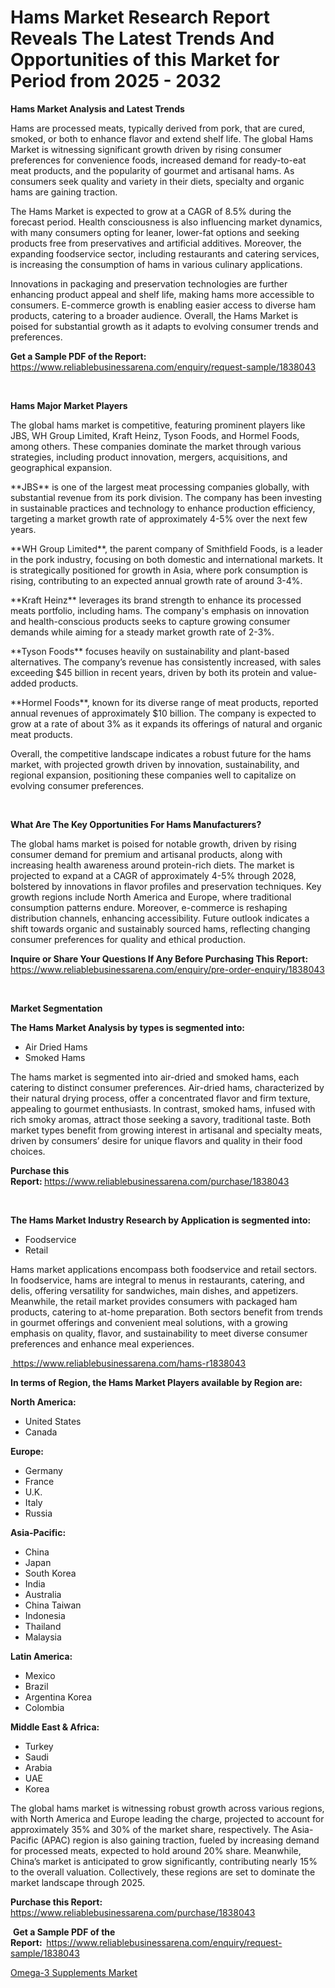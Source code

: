 <p><h1>Hams Market Research Report Reveals The Latest Trends And Opportunities of this Market for Period from 2025 - 2032</h1></p><p><strong>Hams Market Analysis and Latest Trends</strong></p>
<p><p>Hams are processed meats, typically derived from pork, that are cured, smoked, or both to enhance flavor and extend shelf life. The global Hams Market is witnessing significant growth driven by rising consumer preferences for convenience foods, increased demand for ready-to-eat meat products, and the popularity of gourmet and artisanal hams. As consumers seek quality and variety in their diets, specialty and organic hams are gaining traction.</p><p>The Hams Market is expected to grow at a CAGR of 8.5% during the forecast period. Health consciousness is also influencing market dynamics, with many consumers opting for leaner, lower-fat options and seeking products free from preservatives and artificial additives. Moreover, the expanding foodservice sector, including restaurants and catering services, is increasing the consumption of hams in various culinary applications.</p><p>Innovations in packaging and preservation technologies are further enhancing product appeal and shelf life, making hams more accessible to consumers. E-commerce growth is enabling easier access to diverse ham products, catering to a broader audience. Overall, the Hams Market is poised for substantial growth as it adapts to evolving consumer trends and preferences.</p></p>
<p><strong>Get a Sample PDF of the Report:&nbsp;</strong> <a href="https://www.reliablebusinessarena.com/enquiry/request-sample/1838043?utm_campaign=2288&utm_medium=2&utm_source=Github&utm_content=ia&utm_term=14022025&utm_id=hams">https://www.reliablebusinessarena.com/enquiry/request-sample/1838043</a></p>
<p>&nbsp;</p>
<p><strong>Hams Major Market Players</strong></p>
<p><p>The global hams market is competitive, featuring prominent players like JBS, WH Group Limited, Kraft Heinz, Tyson Foods, and Hormel Foods, among others. These companies dominate the market through various strategies, including product innovation, mergers, acquisitions, and geographical expansion.</p><p>**JBS** is one of the largest meat processing companies globally, with substantial revenue from its pork division. The company has been investing in sustainable practices and technology to enhance production efficiency, targeting a market growth rate of approximately 4-5% over the next few years. </p><p>**WH Group Limited**, the parent company of Smithfield Foods, is a leader in the pork industry, focusing on both domestic and international markets. It is strategically positioned for growth in Asia, where pork consumption is rising, contributing to an expected annual growth rate of around 3-4%.</p><p>**Kraft Heinz** leverages its brand strength to enhance its processed meats portfolio, including hams. The company's emphasis on innovation and health-conscious products seeks to capture growing consumer demands while aiming for a steady market growth rate of 2-3%.</p><p>**Tyson Foods** focuses heavily on sustainability and plant-based alternatives. The company’s revenue has consistently increased, with sales exceeding $45 billion in recent years, driven by both its protein and value-added products.</p><p>**Hormel Foods**, known for its diverse range of meat products, reported annual revenues of approximately $10 billion. The company is expected to grow at a rate of about 3% as it expands its offerings of natural and organic meat products.</p><p>Overall, the competitive landscape indicates a robust future for the hams market, with projected growth driven by innovation, sustainability, and regional expansion, positioning these companies well to capitalize on evolving consumer preferences.</p></p>
<p>&nbsp;</p>
<p><strong>What Are The Key Opportunities For Hams Manufacturers?</strong></p>
<p><p>The global hams market is poised for notable growth, driven by rising consumer demand for premium and artisanal products, along with increasing health awareness around protein-rich diets. The market is projected to expand at a CAGR of approximately 4-5% through 2028, bolstered by innovations in flavor profiles and preservation techniques. Key growth regions include North America and Europe, where traditional consumption patterns endure. Moreover, e-commerce is reshaping distribution channels, enhancing accessibility. Future outlook indicates a shift towards organic and sustainably sourced hams, reflecting changing consumer preferences for quality and ethical production.</p></p>
<p><strong>Inquire or Share Your Questions If Any Before Purchasing This Report:</strong> <a href="https://www.reliablebusinessarena.com/enquiry/pre-order-enquiry/1838043?utm_campaign=2288&utm_medium=2&utm_source=Github&utm_content=ia&utm_term=14022025&utm_id=hams">https://www.reliablebusinessarena.com/enquiry/pre-order-enquiry/1838043</a></p>
<p>&nbsp;</p>
<p><strong>Market Segmentation</strong></p>
<p><strong>The Hams Market Analysis by types is segmented into:</strong></p>
<p><ul><li>Air Dried Hams</li><li>Smoked Hams</li></ul></p>
<p><p>The hams market is segmented into air-dried and smoked hams, each catering to distinct consumer preferences. Air-dried hams, characterized by their natural drying process, offer a concentrated flavor and firm texture, appealing to gourmet enthusiasts. In contrast, smoked hams, infused with rich smoky aromas, attract those seeking a savory, traditional taste. Both market types benefit from growing interest in artisanal and specialty meats, driven by consumers’ desire for unique flavors and quality in their food choices.</p></p>
<p><strong>Purchase this Report:&nbsp;</strong><a href="https://www.reliablebusinessarena.com/purchase/1838043?utm_campaign=2288&utm_medium=2&utm_source=Github&utm_content=ia&utm_term=14022025&utm_id=hams">https://www.reliablebusinessarena.com/purchase/1838043</a></p>
<p>&nbsp;</p>
<p><strong>The Hams Market Industry Research by Application is segmented into:</strong></p>
<p><ul><li>Foodservice</li><li>Retail</li></ul></p>
<p><p>Hams market applications encompass both foodservice and retail sectors. In foodservice, hams are integral to menus in restaurants, catering, and delis, offering versatility for sandwiches, main dishes, and appetizers. Meanwhile, the retail market provides consumers with packaged ham products, catering to at-home preparation. Both sectors benefit from trends in gourmet offerings and convenient meal solutions, with a growing emphasis on quality, flavor, and sustainability to meet diverse consumer preferences and enhance meal experiences.</p></p>
<p><a href="https://www.reliablebusinessarena.com/hams-r1838043?utm_campaign=2288&utm_medium=2&utm_source=Github&utm_content=ia&utm_term=14022025&utm_id=hams">&nbsp;https://www.reliablebusinessarena.com/hams-r1838043</a></p>
<p><strong>In terms of Region, the Hams Market Players available by Region are:</strong></p>
<p>
    <p> <strong> North America: </strong>
        <ul>
            <li>United States</li>
            <li>Canada</li>
        </ul>
        </p> 
    <p> <strong> Europe: </strong>
        <ul>
            <li>Germany</li>
            <li>France</li>
            <li>U.K.</li>
            <li>Italy</li>
            <li>Russia</li>
        </ul>
        </p> 
    <p> <strong> Asia-Pacific: </strong>
        <ul>
            <li>China</li>
            <li>Japan</li>
            <li>South Korea</li>
            <li>India</li>
            <li>Australia</li>
            <li>China Taiwan</li>
            <li>Indonesia</li>
            <li>Thailand</li>
            <li>Malaysia</li>
        </ul>
        </p> 
    <p> <strong> Latin America: </strong>
        <ul>
            <li>Mexico</li>
            <li>Brazil</li>
            <li>Argentina Korea</li>
            <li>Colombia</li>
        </ul>
        </p> 
    <p> <strong> Middle East & Africa: </strong>
        <ul>
            <li>Turkey</li>
            <li>Saudi</li>
            <li>Arabia</li>
            <li>UAE</li>
            <li>Korea</li>
        </ul>
    </p>
    </p>
<p><p>The global hams market is witnessing robust growth across various regions, with North America and Europe leading the charge, projected to account for approximately 35% and 30% of the market share, respectively. The Asia-Pacific (APAC) region is also gaining traction, fueled by increasing demand for processed meats, expected to hold around 20% share. Meanwhile, China’s market is anticipated to grow significantly, contributing nearly 15% to the overall valuation. Collectively, these regions are set to dominate the market landscape through 2025.</p></p>
<p><strong>Purchase this Report: </strong><a href="https://www.reliablebusinessarena.com/purchase/1838043?utm_campaign=2288&utm_medium=2&utm_source=Github&utm_content=ia&utm_term=14022025&utm_id=hams">https://www.reliablebusinessarena.com/purchase/1838043</a></p>
<p>&nbsp;<strong>Get a Sample PDF of the Report:&nbsp;&nbsp;</strong><a href="https://www.reliablebusinessarena.com/enquiry/request-sample/1838043?utm_campaign=2288&utm_medium=2&utm_source=Github&utm_content=ia&utm_term=14022025&utm_id=hams">https://www.reliablebusinessarena.com/enquiry/request-sample/1838043</a></p>
<p><strong></strong></p>
<p><p><a href="https://github.com/krinerstormy331/Market-Research-Report-List-1/blob/main/omega-3-supplements-market.md?utm_campaign=2288&utm_medium=2&utm_source=Github&utm_content=ia&utm_term=14022025&utm_id=hams">Omega-3 Supplements Market</a></p></p>
